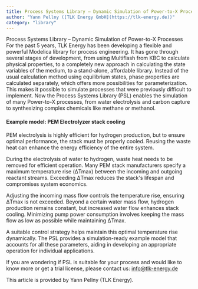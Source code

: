 ```yaml
---
title: Process Systems Library – Dynamic Simulation of Power-to-X Processes
author: "Yann Pellny ([TLK Energy GmbH](https://tlk-energy.de))"
category: "library"
---
```



Process Systems Library – Dynamic Simulation of Power-to-X Processes
For the past 5 years, TLK Energy has been developing a flexible and powerful Modelica library for process engineering. It has gone through several stages of development, from using Multiflash from KBC to calculate physical properties, to a completely new approach in calculating the state variables of the medium, to a stand-alone, affordable library. Instead of the usual calculation method using equilibrium states, phase properties are calculated separately, which offers more possibilities for parameterization. This makes it possible to simulate processes that were previously difficult to implement. Now the Process Systems Library (PSL) enables the simulation of many Power-to-X processes, from water electrolysis and carbon capture to synthesizing complex chemicals like methane or methanol. 
#### Example model: PEM Electrolyzer stack cooling
PEM electrolysis is highly efficient for hydrogen production, but to ensure optimal performance, the stack must be properly cooled. Reusing the waste heat can enhance the energy efficiency of the entire system.
 
During the electrolysis of water to hydrogen, waste heat needs to be removed for efficient operation. Many PEM stack manufacturers specify a maximum temperature rise (ΔTmax) between the incoming and outgoing reactant streams. Exceeding ΔTmax reduces the stack's lifespan and compromises system economics.

Adjusting the incoming mass flow controls the temperature rise, ensuring ΔTmax is not exceeded. Beyond a certain water mass flow, hydrogen production remains constant, but increased water flow enhances stack cooling. Minimizing pump power consumption involves keeping the mass flow as low as possible while maintaining ΔTmax.

A suitable control strategy helps maintain this optimal temperature rise dynamically. The PSL provides a simulation-ready example model that accounts for all these parameters, aiding in developing an appropriate operation for individual applications.

If you are wondering if PSL is suitable for your process and would like to know more or get a trial license, please contact us: info@tlk-energy.de

This article is provided by Yann Pellny (TLK Energy).
